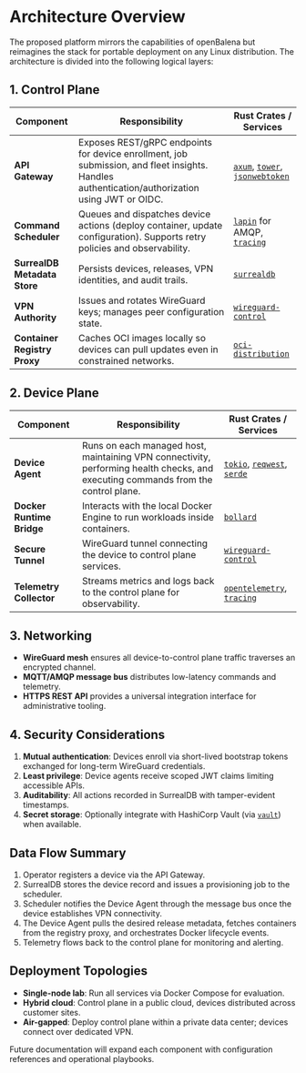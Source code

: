 # Architecture Overview

The proposed platform mirrors the capabilities of openBalena but reimagines the stack for portable deployment on any Linux distribution. The architecture is divided into the following logical layers:

## 1. Control Plane

| Component | Responsibility | Rust Crates / Services |
| --- | --- | --- |
| **API Gateway** | Exposes REST/gRPC endpoints for device enrollment, job submission, and fleet insights. Handles authentication/authorization using JWT or OIDC. | [`axum`](https://crates.io/crates/axum), [`tower`](https://crates.io/crates/tower), [`jsonwebtoken`](https://crates.io/crates/jsonwebtoken) |
| **Command Scheduler** | Queues and dispatches device actions (deploy container, update configuration). Supports retry policies and observability. | [`lapin`](https://crates.io/crates/lapin) for AMQP, [`tracing`](https://crates.io/crates/tracing) |
| **SurrealDB Metadata Store** | Persists devices, releases, VPN identities, and audit trails. | [`surrealdb`](https://crates.io/crates/surrealdb) |
| **VPN Authority** | Issues and rotates WireGuard keys; manages peer configuration state. | [`wireguard-control`](https://crates.io/crates/wireguard-control) |
| **Container Registry Proxy** | Caches OCI images locally so devices can pull updates even in constrained networks. | [`oci-distribution`](https://crates.io/crates/oci-distribution) |

## 2. Device Plane

| Component | Responsibility | Rust Crates / Services |
| --- | --- | --- |
| **Device Agent** | Runs on each managed host, maintaining VPN connectivity, performing health checks, and executing commands from the control plane. | [`tokio`](https://crates.io/crates/tokio), [`reqwest`](https://crates.io/crates/reqwest), [`serde`](https://crates.io/crates/serde) |
| **Docker Runtime Bridge** | Interacts with the local Docker Engine to run workloads inside containers. | [`bollard`](https://crates.io/crates/bollard) |
| **Secure Tunnel** | WireGuard tunnel connecting the device to control plane services. | [`wireguard-control`](https://crates.io/crates/wireguard-control) |
| **Telemetry Collector** | Streams metrics and logs back to the control plane for observability. | [`opentelemetry`](https://crates.io/crates/opentelemetry), [`tracing`](https://crates.io/crates/tracing) |

## 3. Networking

- **WireGuard mesh** ensures all device-to-control plane traffic traverses an encrypted channel.
- **MQTT/AMQP message bus** distributes low-latency commands and telemetry.
- **HTTPS REST API** provides a universal integration interface for administrative tooling.

## 4. Security Considerations

1. **Mutual authentication**: Devices enroll via short-lived bootstrap tokens exchanged for long-term WireGuard credentials.
2. **Least privilege**: Device agents receive scoped JWT claims limiting accessible APIs.
3. **Auditability**: All actions recorded in SurrealDB with tamper-evident timestamps.
4. **Secret storage**: Optionally integrate with HashiCorp Vault (via [`vault`](https://crates.io/crates/vault)) when available.

## Data Flow Summary

1. Operator registers a device via the API Gateway.
2. SurrealDB stores the device record and issues a provisioning job to the scheduler.
3. Scheduler notifies the Device Agent through the message bus once the device establishes VPN connectivity.
4. The Device Agent pulls the desired release metadata, fetches containers from the registry proxy, and orchestrates Docker lifecycle events.
5. Telemetry flows back to the control plane for monitoring and alerting.

## Deployment Topologies

- **Single-node lab**: Run all services via Docker Compose for evaluation.
- **Hybrid cloud**: Control plane in a public cloud, devices distributed across customer sites.
- **Air-gapped**: Deploy control plane within a private data center; devices connect over dedicated VPN.

Future documentation will expand each component with configuration references and operational playbooks.
